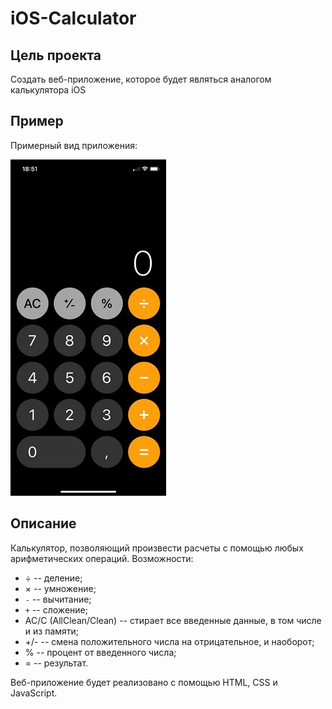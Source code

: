 # iOS-Calculator
## Цель проекта
Создать веб-приложение, которое будет являться аналогом калькулятора iOS

## Пример
Примерный вид приложения:

![Image alt](https://github.com/SunshineIV/iOS-Calculator/raw/main/example.jpg)

## Описание
Калькулятор, позволяющий произвести расчеты с помощью любых арифметических операций.
Возможности:
- ÷ -- деление;
- × -- умножение;
- `-` -- вычитание;
- `+` -- сложение;
- AC/C (AllClean/Clean) -- стирает все введенные данные, в том числе и из памяти;
- +/- -- смена положительного числа на отрицательное, и наоборот;
- % -- процент от введенного числа;
- = -- результат.

Веб-приложение будет реализовано с помощью HTML, CSS и JavaScript.

